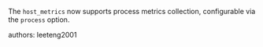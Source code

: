 The `host_metrics` now supports process metrics collection, configurable via the `process` option.

authors: leeteng2001
